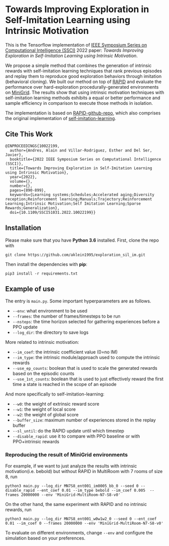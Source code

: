 # Towards Improving Exploration in Self-Imitation Learning using Intrinsic Motivation
This is the Tensorflow implementation of [IEEE Symposium Series on Computational Intelligence (SSCI)](https://ieeessci2022.org/) 2022 paper:
*Towards Improving Exploration in Self-Imitation Learning using Intrinsic Motivation*. 

We propose a simple method that combines the generation of intrinsic rewards with self-imitation learning techniques that rank previous episodes and replay them to reproduce good exploration behaviors through imitation (behavioral cloning). We built our method on top of [RAPID](https://arxiv.org/abs/2101.08152) and evaluate the performance over hard-exploration procedurally-generated environments on [MiniGrid](https://github.com/Farama-Foundation/MiniGrid). The results show that using intrinsic motivation techniques with self-imitation learning methods exhibits a equal or better performance and sample efficiency in comparison to execute those methods in isolation.

The implementation is based on [RAPID-github-repo](https://github.com/daochenzha/rapid.git), which also comprises the original implementation of [self-imitation-learning](https://github.com/junhyukoh/self-imitation-learning.git). 

## Cite This Work
```
@INPROCEEDINGS{10022199,
  author={Andres, Alain and Villar-Rodriguez, Esther and Del Ser, Javier},
  booktitle={2022 IEEE Symposium Series on Computational Intelligence (SSCI)}, 
  title={Towards Improving Exploration in Self-Imitation Learning using Intrinsic Motivation}, 
  year={2022},
  volume={},
  number={},
  pages={890-899},
  keywords={Learning systems;Schedules;Accelerated aging;Diversity reception;Reinforcement learning;Manuals;Trajectory;Reinforcement Learning;Intrinsic Motivation;Self Imitation Learning;Sparse Rewards;Generalization},
  doi={10.1109/SSCI51031.2022.10022199}}
```

## Installation
Please make sure that you have **Python 3.6** installed. First, clone the repo with
```
git clone https://github.com/aklein1995/exploration_sil_im.git
```
Then install the dependencies with **pip**:
```
pip3 install -r requirements.txt
```

## Example of use
The entry is `main.py`. Some important hyperparameters are as follows.
*   `--env`: what environment to be used
*   `--frames`: the number of frames/timesteps to be run
*   `--nsteps`: the time horizon selected for gathering experiences before a PPO update
*   `--log_dir`: the directory to save logs

More related to intrinsic motivation:
*   `--im_coef`: the intrinsic coefficient value (0=no IM)
*   `--im_type`: the intrinsic module/approach used to compute the intrinsic rewards
*   `--use_ep_counts`: boolean that is used to scale the generated rewards based on the episodic counts
*   `--use_1st_counts`: boolean that is used to just effectively reward the first time a state is reached in the scope of an episode

And more specifically to self-imitation-learning:
*   `--w0`: the weight of extrinsic reward score
*   `--w1`: the weight of local score
*   `--w2`: the weight of global score
*   `--buffer_size`: maximum number of experiences stored in the replay buffer
*   `--sl_until`: do the RAPID update until which timestep
*   `--disable_rapid`: use it to compare with PPO baseline or with PPO+intrinsic rewards


### Reproducing the result of MiniGrid environments
For example, if we want to just analyze the results with intrinsic motivation(i.e. bebold) but without RAPID in MultiRoom with 7 rooms of size 8, run
```
python3 main.py --log_dir MN7S8_ent001_im0005_bb_0 --seed 0 --disable_rapid --ent_coef 0.01 --im_type bebold --im_coef 0.005  --frames 20000000 --env 'MiniGrid-MultiRoom-N7-S8-v0'
```

On the other hand, the same experiment with RAPID and no intrinsic rewards, run
```
python3 main.py --log_dir MN7S8_ent001_w0w1w2_0 --seed 0 --ent_coef 0.01 --im_coef 0 --frames 20000000 --env 'MiniGrid-MultiRoom-N7-S8-v0'
```

To evaluate on different environments, change `--env` and configure the simulation based on your preferences.

